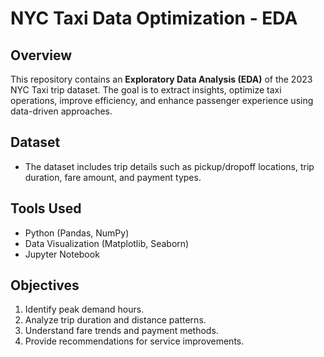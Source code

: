 # NYC Taxi Data Optimization - EDA

## Overview
This repository contains an **Exploratory Data Analysis (EDA)** of the 2023 NYC Taxi trip dataset. The goal is to extract insights, optimize taxi operations, improve efficiency, and enhance passenger experience using data-driven approaches.

## Dataset
- The dataset includes trip details such as pickup/dropoff locations, trip duration, fare amount, and payment types.

## Tools Used
- Python (Pandas, NumPy)
- Data Visualization (Matplotlib, Seaborn)
- Jupyter Notebook

## Objectives
1. Identify peak demand hours.
2. Analyze trip duration and distance patterns.
3. Understand fare trends and payment methods.
4. Provide recommendations for service improvements.

